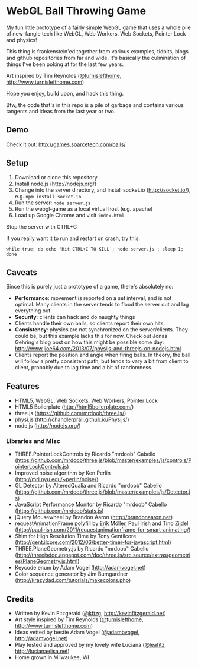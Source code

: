 # WebGL Ball Throwing Game

My fun little prototype of a fairly simple WebGL game that uses a whole pile of new-fangle
tech like WebGL, Web Workers, Web Sockets, Pointer Lock and physics!

This thing is frankenstein'ed together from various examples, tidbits, blogs and github
repositories from far and wide. It's basically the culmination of things I've been poking at
for the last few years.

Art inspired by Tim Reynolds ([@turnislefthome](https://twitter.com/turnislefthome), http://www.turnislefthome.com)

Hope you enjoy, build upon, and hack this thing.

Btw, the code that's in this repo is a pile of garbage and contains various tangents and
ideas from the last year or two.

## Demo

Check it out: http://games.soarcetech.com/balls/


## Setup

1. Download or clone this repository
2. Install node.js (http://nodejs.org/)
3. Change into the server directory, and install socket.io (http://socket.io/), e.g. `npm install socket.io`
4. Run the server: `node server.js`
5. Run the webgl-game as a local virtual host (e.g. apache)
6. Load up Google Chrome and visit `index.html`

Stop the server with CTRL+C

If you really want it to run and restart on crash, try this:

`while true; do echo 'Hit CTRL+C TO KILL'; node server.js ; sleep 1; done`

## Caveats

Since this is purely just a prototype of a game, there's absolutely no:

* **Performance**: movement is reported on a set interval, and is not optimal. Many clients in the server tends to flood the server out and lag everything out.
* **Security**: clients can hack and do naughty things
 * Clients handle their own balls, so clients report their own hits. 
* **Consistency**: physics are not synchronized on the server/clients. They could be, but this example lacks this for now. Check out Jonas Gehring's blog post on how this might be possible some day: http://www.jjoe64.com/2013/07/physijs-and-threejs-on-nodejs.html
 * Clients report the position and angle when firing balls. In theory, the ball will follow a pretty consistent path, but tends to vary a bit from client to client, probably due to lag time and a bit of randomness.

## Features

* HTML5, WebGL, Web Sockets, Web Workers, Pointer Lock
* HTML5 Boilerplate (http://html5boilerplate.com/)
* three.js (https://github.com/mrdoob/three.js/)
* physi.js (http://chandlerprall.github.io/Physijs/)
* node.js (http://nodejs.org/)

### Libraries and Misc
* THREE.PointerLockControls by Ricardo "mrdoob" Cabello (https://github.com/mrdoob/three.js/blob/master/examples/js/controls/PointerLockControls.js)
* Improved noise algorithm by Ken Perlin (http://mrl.nyu.edu/~perlin/noise/)
* GL Detector by AlteredQualia and Ricardo "mrdoob" Cabello (https://github.com/mrdoob/three.js/blob/master/examples/js/Detector.js)
* JavaScript Performance Monitor by Ricardo "mrdoob" Cabello (https://github.com/mrdoob/stats.js)
* jQuery Mousewheel by Brandon Aaron (http://brandonaaron.net)
* requestAnimationFrame polyfill by Erik Möller, Paul Irish and Tino Zijdel (http://paulirish.com/2011/requestanimationframe-for-smart-animating/)
* Shim for High Resolution Time by Tony Gentilcore (http://gent.ilcore.com/2012/06/better-timer-for-javascript.html)
* THREE.PlaneGeometry.js by Ricardo "mrdoob" Cabello (http://threejsdoc.appspot.com/doc/three.js/src.source/extras/geometries/PlaneGeometry.js.html)
* Keycode enum by Adam Vogel (http://adamvogel.net)
* Color sequence generator by Jim Bumgardner (http://krazydad.com/tutorials/makecolors.php)

## Credits

* Written by Kevin Fitzgerald ([@kftzg](https://twitter.com/kftzg), http://kevinfitzgerald.net)
* Art style inspired by Tim Reynolds ([@turnislefthome](https://twitter.com/turnislefthome), http://www.turnislefthome.com)
* Ideas vetted by bestie Adam Vogel ([@adambvogel](https://twitter.com/adambvogel), http://adamvogel.net)
* Play tested and approved by my lovely wife Luciana ([@leafitz](https://twitter.com/leafitz), http://lucianaelisa.net)
* Home grown in Milwaukee, WI
